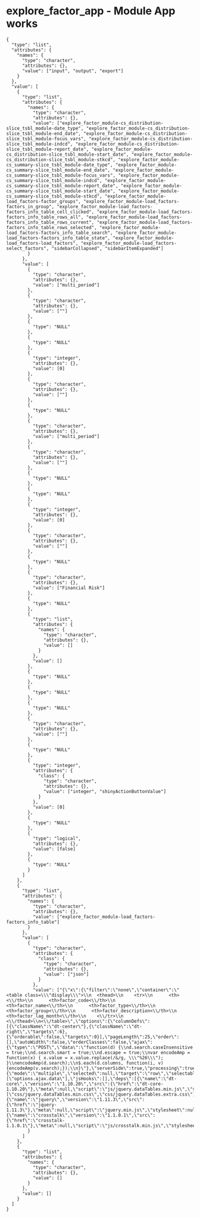 # explore_factor_app - Module App works

    {
      "type": "list",
      "attributes": {
        "names": {
          "type": "character",
          "attributes": {},
          "value": ["input", "output", "export"]
        }
      },
      "value": [
        {
          "type": "list",
          "attributes": {
            "names": {
              "type": "character",
              "attributes": {},
              "value": ["explore_factor_module-cs_distribution-slice_tsbl_module-date_type", "explore_factor_module-cs_distribution-slice_tsbl_module-end_date", "explore_factor_module-cs_distribution-slice_tsbl_module-focus_vars", "explore_factor_module-cs_distribution-slice_tsbl_module-indcd", "explore_factor_module-cs_distribution-slice_tsbl_module-report_date", "explore_factor_module-cs_distribution-slice_tsbl_module-start_date", "explore_factor_module-cs_distribution-slice_tsbl_module-stkcd", "explore_factor_module-cs_summary-slice_tsbl_module-date_type", "explore_factor_module-cs_summary-slice_tsbl_module-end_date", "explore_factor_module-cs_summary-slice_tsbl_module-focus_vars", "explore_factor_module-cs_summary-slice_tsbl_module-indcd", "explore_factor_module-cs_summary-slice_tsbl_module-report_date", "explore_factor_module-cs_summary-slice_tsbl_module-start_date", "explore_factor_module-cs_summary-slice_tsbl_module-stkcd", "explore_factor_module-load_factors-factor_groups", "explore_factor_module-load_factors-factors_in_group", "explore_factor_module-load_factors-factors_info_table_cell_clicked", "explore_factor_module-load_factors-factors_info_table_rows_all", "explore_factor_module-load_factors-factors_info_table_rows_current", "explore_factor_module-load_factors-factors_info_table_rows_selected", "explore_factor_module-load_factors-factors_info_table_search", "explore_factor_module-load_factors-factors_info_table_state", "explore_factor_module-load_factors-load_factors", "explore_factor_module-load_factors-select_factors", "sidebarCollapsed", "sidebarItemExpanded"]
            }
          },
          "value": [
            {
              "type": "character",
              "attributes": {},
              "value": ["multi_period"]
            },
            {
              "type": "character",
              "attributes": {},
              "value": [""]
            },
            {
              "type": "NULL"
            },
            {
              "type": "NULL"
            },
            {
              "type": "integer",
              "attributes": {},
              "value": [0]
            },
            {
              "type": "character",
              "attributes": {},
              "value": [""]
            },
            {
              "type": "NULL"
            },
            {
              "type": "character",
              "attributes": {},
              "value": ["multi_period"]
            },
            {
              "type": "character",
              "attributes": {},
              "value": [""]
            },
            {
              "type": "NULL"
            },
            {
              "type": "NULL"
            },
            {
              "type": "integer",
              "attributes": {},
              "value": [0]
            },
            {
              "type": "character",
              "attributes": {},
              "value": [""]
            },
            {
              "type": "NULL"
            },
            {
              "type": "character",
              "attributes": {},
              "value": ["Financial Risk"]
            },
            {
              "type": "NULL"
            },
            {
              "type": "list",
              "attributes": {
                "names": {
                  "type": "character",
                  "attributes": {},
                  "value": []
                }
              },
              "value": []
            },
            {
              "type": "NULL"
            },
            {
              "type": "NULL"
            },
            {
              "type": "NULL"
            },
            {
              "type": "character",
              "attributes": {},
              "value": [""]
            },
            {
              "type": "NULL"
            },
            {
              "type": "integer",
              "attributes": {
                "class": {
                  "type": "character",
                  "attributes": {},
                  "value": ["integer", "shinyActionButtonValue"]
                }
              },
              "value": [0]
            },
            {
              "type": "NULL"
            },
            {
              "type": "logical",
              "attributes": {},
              "value": [false]
            },
            {
              "type": "NULL"
            }
          ]
        },
        {
          "type": "list",
          "attributes": {
            "names": {
              "type": "character",
              "attributes": {},
              "value": ["explore_factor_module-load_factors-factors_info_table"]
            }
          },
          "value": [
            {
              "type": "character",
              "attributes": {
                "class": {
                  "type": "character",
                  "attributes": {},
                  "value": ["json"]
                }
              },
              "value": ["{\"x\":{\"filter\":\"none\",\"container\":\"<table class=\\\"display\\\">\\n  <thead>\\n    <tr>\\n      <th> <\\/th>\\n      <th>factor_code<\\/th>\\n      <th>factor_name<\\/th>\\n      <th>factor_type<\\/th>\\n      <th>factor_group<\\/th>\\n      <th>factor_description<\\/th>\\n      <th>factor_lag_month<\\/th>\\n    <\\/tr>\\n  <\\/thead>\\n<\\/table>\",\"options\":{\"columnDefs\":[{\"className\":\"dt-center\"},{\"className\":\"dt-right\",\"targets\":6},{\"orderable\":false,\"targets\":0}],\"pageLength\":25,\"order\":[],\"autoWidth\":false,\"orderClasses\":false,\"ajax\":{\"type\":\"POST\",\"data\":\"function(d) {\\nd.search.caseInsensitive = true;\\nd.search.smart = true;\\nd.escape = true;\\nvar encodeAmp = function(x) { x.value = x.value.replace(/&/g, \\\"%26\\\"); }\\nencodeAmp(d.search);\\n$.each(d.columns, function(i, v) {encodeAmp(v.search);});\\n}\"},\"serverSide\":true,\"processing\":true},\"selection\":{\"mode\":\"multiple\",\"selected\":null,\"target\":\"row\",\"selectable\":null}},\"evals\":[\"options.ajax.data\"],\"jsHooks\":[],\"deps\":[{\"name\":\"dt-core\",\"version\":\"1.10.20\",\"src\":{\"href\":\"dt-core-1.10.20\"},\"meta\":null,\"script\":\"js/jquery.dataTables.min.js\",\"stylesheet\":[\"css/jquery.dataTables.min.css\",\"css/jquery.dataTables.extra.css\"],\"head\":null,\"attachment\":null,\"package\":null,\"all_files\":false},{\"name\":\"jquery\",\"version\":\"1.11.3\",\"src\":{\"href\":\"jquery-1.11.3\"},\"meta\":null,\"script\":\"jquery.min.js\",\"stylesheet\":null,\"head\":null,\"attachment\":null,\"all_files\":true},{\"name\":\"crosstalk\",\"version\":\"1.1.0.1\",\"src\":{\"href\":\"crosstalk-1.1.0.1\"},\"meta\":null,\"script\":\"js/crosstalk.min.js\",\"stylesheet\":\"css/crosstalk.css\",\"head\":null,\"attachment\":null,\"all_files\":true}]}"]
            }
          ]
        },
        {
          "type": "list",
          "attributes": {
            "names": {
              "type": "character",
              "attributes": {},
              "value": []
            }
          },
          "value": []
        }
      ]
    }

